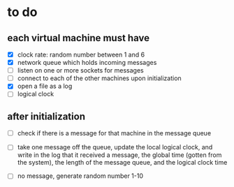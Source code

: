 # to do

## each virtual machine must have
- [x] clock rate: random number between 1 and 6
- [x] network queue which holds incoming messages
- [ ] listen on one or more sockets for messages
- [ ] connect to each of the other machines upon initialization
- [x] open a file as a log
- [ ] logical clock

## after initialization
- [ ] check if there is a message for that machine in the message queue
- [ ] take one message off the queue, update the local logical clock, and write in the log that it received a message, the global time (gotten from the system), the length of the message queue, and the logical clock time
- [ ] no message, generate random number 1-10

